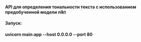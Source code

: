 #### API для определения тональности текста с использованием предобученной модели nlkt
#### Запуск: 
#### uvicorn main:app --host 0.0.0.0 --port 80
